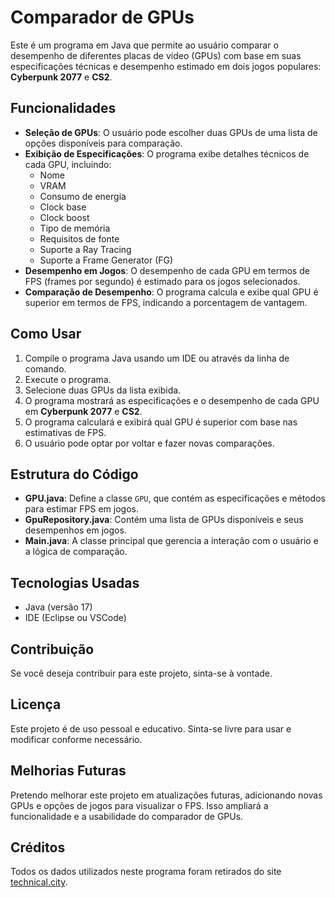 # Comparador de GPUs

Este é um programa em Java que permite ao usuário comparar o desempenho de diferentes placas de vídeo (GPUs) com base em suas especificações técnicas e desempenho estimado em dois jogos populares: **Cyberpunk 2077** e **CS2**.

## Funcionalidades

- **Seleção de GPUs**: O usuário pode escolher duas GPUs de uma lista de opções disponíveis para comparação.
- **Exibição de Especificações**: O programa exibe detalhes técnicos de cada GPU, incluindo:
  - Nome
  - VRAM
  - Consumo de energia
  - Clock base
  - Clock boost
  - Tipo de memória
  - Requisitos de fonte
  - Suporte a Ray Tracing
  - Suporte a Frame Generator (FG)
- **Desempenho em Jogos**: O desempenho de cada GPU em termos de FPS (frames por segundo) é estimado para os jogos selecionados.
- **Comparação de Desempenho**: O programa calcula e exibe qual GPU é superior em termos de FPS, indicando a porcentagem de vantagem.

## Como Usar

1. Compile o programa Java usando um IDE ou através da linha de comando.
2. Execute o programa.
3. Selecione duas GPUs da lista exibida.
4. O programa mostrará as especificações e o desempenho de cada GPU em **Cyberpunk 2077** e **CS2**.
5. O programa calculará e exibirá qual GPU é superior com base nas estimativas de FPS.
6. O usuário pode optar por voltar e fazer novas comparações.

## Estrutura do Código

- **GPU.java**: Define a classe `GPU`, que contém as especificações e métodos para estimar FPS em jogos.
- **GpuRepository.java**: Contém uma lista de GPUs disponíveis e seus desempenhos em jogos.
- **Main.java**: A classe principal que gerencia a interação com o usuário e a lógica de comparação.

## Tecnologias Usadas

- Java (versão 17)
- IDE (Eclipse ou VSCode)

## Contribuição

Se você deseja contribuir para este projeto, sinta-se à vontade.

## Licença

Este projeto é de uso pessoal e educativo. Sinta-se livre para usar e modificar conforme necessário.

## Melhorias Futuras

Pretendo melhorar este projeto em atualizações futuras, adicionando novas GPUs e opções de jogos para visualizar o FPS. Isso ampliará a funcionalidade e a usabilidade do comparador de GPUs.

## Créditos

Todos os dados utilizados neste programa foram retirados do site [technical.city](https://technical.city).

